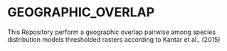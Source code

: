 # GEOGRAPHIC_OVERLAP
This Repository perform a geographic overlap pairwise among species distribution models thresholded rasters  according to Kantar et al., (2015)
